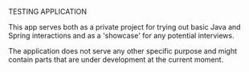 TESTING APPLICATION

This app serves both as a private project for trying out basic Java and Spring 
interactions and as a 'showcase' for any potential interviews.

The application does not serve any other specific purpose and might contain parts that are 
under development at the current moment.